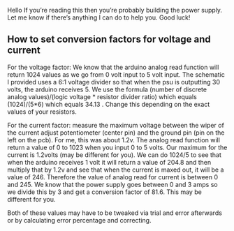Hello
If you’re reading this then you’re probably building the power supply. Let me know if there’s anything I can do to help you. Good luck!

How to set conversion factors for voltage and current
-----------------------------------------------------
For the voltage factor: We know that the arduino analog read function will return 1024 values as we go from 0 volt input to 5 volt input.
The schematic I provided uses a 6:1 voltage divider so that when the psu is outputting 30 volts, the arduino receives 5.
We use the formula (number of discrete analog values)/(logic voltage * resistor divider ratio) which equals (1024)/(5*6) which equals 34.13 .
Change this depending on the exact values of your resistors. 

For the current factor: measure the maximum voltage between the wiper of the current adjust potentiometer (center pin) and the ground pin (pin on the left on the pcb).
For me, this was about 1.2v. The analog read function will return a value of 0 to 1023 when you input 0 to 5 volts.
Our maximum for the current is 1.2volts (may be different for you).
We can do 1024/5 to see that when the arduino receives 1 volt it will return a value of 204.8 and then multiply that by 1.2v and see that when the current is maxed out,
it will be a value of 246. Therefore the value of analog read for current is between 0 and 245.
We know that the power supply goes between 0 and 3 amps so we divide this by 3 and get a conversion factor of 81.6. This may be different for you.



Both of these values may have to be tweaked via trial and error afterwards or by calculating error percentage and correcting. 
